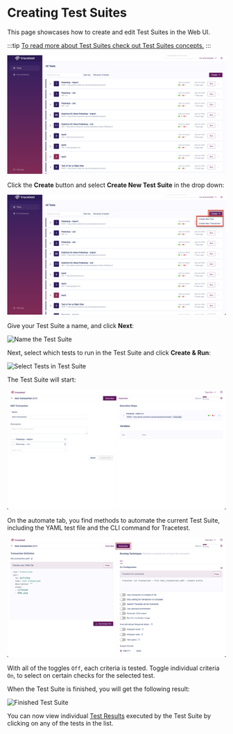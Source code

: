 # Creating Test Suites

This page showcases how to create and edit Test Suites in the Web UI.

:::tip
[To read more about Test Suites check out Test Suites concepts.](../concepts/test-suites.md)
:::

![Main Screen](../img/main-screen-0.11.png)

Click the **Create** button and select **Create New Test Suite** in the drop down:

![Create a Test Button](../img/create-button-0.11.png)

Give your Test Suite a name, and click **Next**:

![Name the Test Suite](https://res.cloudinary.com/djwdcmwdz/image/upload/v1685712802/docs/beta.tracetest.io__page_1_jynf6o.png)

Next, select which tests to run in the Test Suite and click **Create & Run**:

![Select Tests in Test Suite](https://res.cloudinary.com/djwdcmwdz/image/upload/v1685712954/docs/beta.tracetest.io__page_1_1_agjvg0.png)

The Test Suite will start:

![Running Test Suite](../img/running-testsuite.png)

 On the automate tab, you find methods to automate the current Test Suite, including the YAML test file and the CLI command for Tracetest.

 ![Automate Tab](../img/automate-tab.png)

 With all of the toggles `Off`, each criteria is tested. Toggle individual criteria `On`, to select on certain checks for the selected test.

When the Test Suite is finished, you will get the following result:

![Finished Test Suite](https://res.cloudinary.com/djwdcmwdz/image/upload/v1685713712/docs/demo.tracetest.io__x0o1gu.png)

You can now view individual [Test Results](test-results.md) executed by the Test Suite by clicking on any of the tests in the list.
